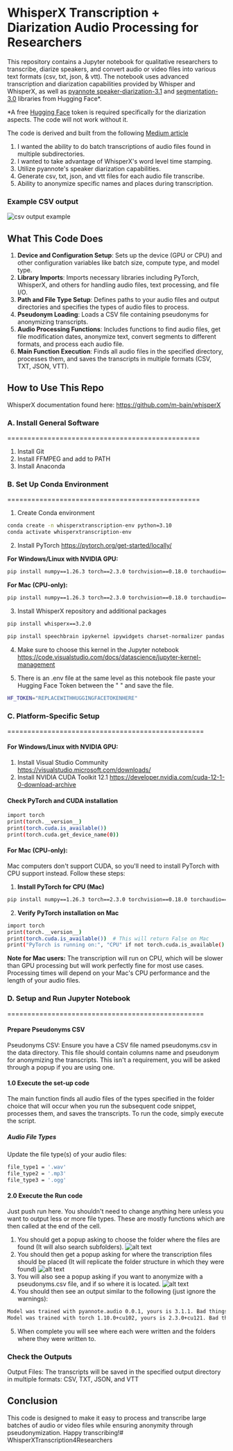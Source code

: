 # WhisperX Transcription + Diarization Audio Processing for Researchers
This repository contains a Jupyter notebook for qualitative researchers to transcribe, diarize speakers, and convert audio or video files into various text formats (csv, txt, json, & vtt). The notebook uses advanced transcription and diarization capabilities provided by Whisper and WhisperX, as well as [pyannote speaker-diarization-3.1](https://huggingface.co/pyannote/speaker-diarization-3.1) and [segmentation-3.0](https://huggingface.co/pyannote/segmentation-3.0) libraries from Hugging Face*.  

*A free [Hugging Face](https://huggingface.co/docs/hub/en/security-tokens) token is required specifically for the diarization aspects. The code will not work without it.
 
 The code is derived and built from the following [Medium article](https://towardsdatascience.com/unlock-the-power-of-audio-data-advanced-transcription-and-diarization-with-whisper-whisperx-and-ed9424307281)

1. I wanted the ability to do batch transcriptions of audio files found in multiple subdirectories. 
2. I wanted to take advantage of WhisperX's word level time stamping. 
3. Utilize pyannote's speaker diarization capabilities. 
4. Generate csv, txt, json, and vtt files for each audio file transcribe. 
5. Ability to anonymize specific names and places during transcription. 

### Example CSV output 
![csv output example](image.png)

## What This Code Does

1. **Device and Configuration Setup**: Sets up the device (GPU or CPU) and other configuration variables like batch size, compute type, and model type.
2. **Library Imports**: Imports necessary libraries including PyTorch, WhisperX, and others for handling audio files, text processing, and file I/O.
3. **Path and File Type Setup**: Defines paths to your audio files and output directories and specifies the types of audio files to process.
4. **Pseudonym Loading**: Loads a CSV file containing pseudonyms for anonymizing transcripts.
5. **Audio Processing Functions**: Includes functions to find audio files, get file modification dates, anonymize text, convert segments to different formats, and process each audio file.
6. **Main Function Execution**: Finds all audio files in the specified directory, processes them, and saves the transcripts in multiple formats (CSV, TXT, JSON, VTT).

## How to Use This Repo

WhisperX documentation found here: https://github.com/m-bain/whisperX

### A. Install General Software
================================================
1. Install Git
2. Install FFMPEG and add to PATH
3. Install Anaconda 

### B. Set Up Conda Environment
================================================   
1. Create Conda environment
```sh
conda create -n whisperxtranscription-env python=3.10
conda activate whisperxtranscription-env
```

2. Install PyTorch https://pytorch.org/get-started/locally/ 

**For Windows/Linux with NVIDIA GPU:**
```sh
pip install numpy==1.26.3 torch==2.3.0 torchvision==0.18.0 torchaudio==2.3.0 --index-url https://download.pytorch.org/whl/cu121
```

**For Mac (CPU-only):**
```sh
pip install numpy==1.26.3 torch==2.3.0 torchvision==0.18.0 torchaudio==2.3.0
```

3. Install WhisperX repository and additional packages
```sh
pip install whisperx==3.2.0

pip install speechbrain ipykernel ipywidgets charset-normalizer pandas nltk plotly matplotlib webvtt-py pypi-json srt python-dotenv tqdm


```
4. Make sure to choose this kernel in the Jupyter notebook
https://code.visualstudio.com/docs/datascience/jupyter-kernel-management 

6. There is an .env file at the same level as this notebook file paste your Hugging Face Token between the " " and save the file. 
```sh
HF_TOKEN="REPLACEWITHHUGGINGFACETOKENHERE"
```
### C. Platform-Specific Setup
=================================================

#### For Windows/Linux with NVIDIA GPU:
1. Install Visual Studio Community https://visualstudio.microsoft.com/downloads/
2. Install NVIDIA CUDA Toolkit 12.1 https://developer.nvidia.com/cuda-12-1-0-download-archive 

#### Check PyTorch and CUDA installation
```sh
import torch
print(torch.__version__)
print(torch.cuda.is_available())
print(torch.cuda.get_device_name(0))
```

#### For Mac (CPU-only):
Mac computers don't support CUDA, so you'll need to install PyTorch with CPU support instead. Follow these steps:

1. **Install PyTorch for CPU (Mac)**
```sh
pip install numpy==1.26.3 torch==2.3.0 torchvision==0.18.0 torchaudio==2.3.0
```

2. **Verify PyTorch installation on Mac**
```sh
import torch
print(torch.__version__)
print(torch.cuda.is_available())  # This will return False on Mac
print("PyTorch is running on:", "CPU" if not torch.cuda.is_available() else "GPU")
```

**Note for Mac users:** The transcription will run on CPU, which will be slower than GPU processing but will work perfectly fine for most use cases. Processing times will depend on your Mac's CPU performance and the length of your audio files.

### D. Setup and Run Jupyter Notebook
=================================================
#### Prepare Pseudonyms CSV
Pseudonyms CSV: Ensure you have a CSV file named pseudonyms.csv in the data directory. This file should contain columns name and pseudonym for anonymizing the transcripts. This isn't a requirement, you will be asked through a popup if you are using one.

#### 1.0 Execute the set-up code
The main function finds all audio files of the types specified in the folder choice that will occur when you run the subsequent code snippet, processes them, and saves the transcripts. To run the code, simply execute the script.

##### Audio File Types
Update the file type(s) of your audio files:
```sh
file_type1 = '.wav'
file_type2 = '.mp3'
file_type3 = '.ogg'
```

#### 2.0 Execute the Run code 

Just push run here. You shouldn't need to change anything here unless you want to output less or more file types. These are mostly functions which are then called at the end of the cell.

1. You should get a popup asking to choose the folder where the files are found (It will also search subfolders).
![alt text](image-1.png)
2. You should then get a popup asking for where the transcription files should be placed (It will replicate the folder structure in which they were found)
![alt text](image-2.png)
3. You will also see a popup asking if you want to anonymize with a pseudonyms.csv file, and if so where it is located.
![alt text](image-3.png)
4. You should then see an output similar to the following (just ignore the warnings):
```sh
Model was trained with pyannote.audio 0.0.1, yours is 3.1.1. Bad things might happen unless you revert pyannote.audio to 0.x.
Model was trained with torch 1.10.0+cu102, yours is 2.3.0+cu121. Bad things might happen unless you revert torch to 1.x.
```
5. When complete you will see where each were written and the folders where they were written to.

### Check the Outputs
Output Files:
The transcripts will be saved in the specified output directory in multiple formats: CSV, TXT, JSON, and VTT

## Conclusion
This code is designed to make it easy to process and transcribe large batches of audio or video files while ensuring anonymity through pseudonymization. Happy transcribing!# WhisperXTranscription4Researchers
